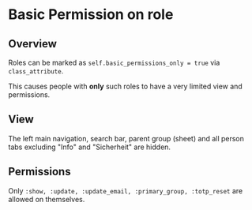 # Basic Permission on role

## Overview

Roles can be marked as `self.basic_permissions_only = true` via `class_attribute`.

This causes people with **only** such roles to have a very limited view and permissions.

## View

The left main navigation, search bar, parent group (sheet) and all person tabs excluding "Info" and "Sicherheit" are hidden.

## Permissions

Only `:show, :update, :update_email, :primary_group, :totp_reset` are allowed on themselves.
